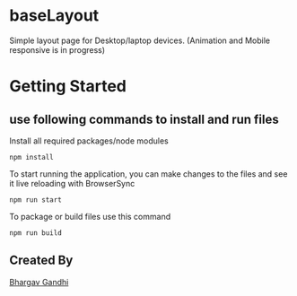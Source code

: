 # baseLayout
Simple layout page for Desktop/laptop devices. (Animation and Mobile responsive is in progress)

# Getting Started

## use following commands to install and run files

Install all required packages/node modules

```npm install```

To start running the application, you can make changes to the files and see it live reloading with BrowserSync

```npm run start```

To package or build files use this command

```npm run build```


## Created By
[Bhargav Gandhi](http://www.bhargavgandhi.com/)
